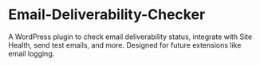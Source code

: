 # Email-Deliverability-Checker
 A WordPress plugin to check email deliverability status, integrate with Site Health, send test emails, and more. Designed for future extensions like email logging.
